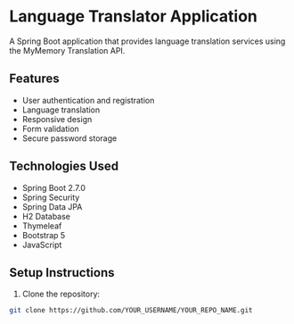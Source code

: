 # Language Translator Application

A Spring Boot application that provides language translation services using the MyMemory Translation API.

## Features

- User authentication and registration
- Language translation
- Responsive design
- Form validation
- Secure password storage

## Technologies Used

- Spring Boot 2.7.0
- Spring Security
- Spring Data JPA
- H2 Database
- Thymeleaf
- Bootstrap 5
- JavaScript

## Setup Instructions

1. Clone the repository:
```bash
git clone https://github.com/YOUR_USERNAME/YOUR_REPO_NAME.git

